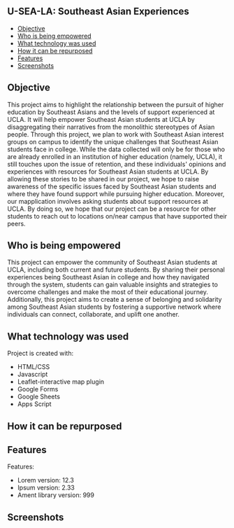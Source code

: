 ## U-SEA-LA: Southeast Asian Experiences

* [Objective](#objective)
* [Who is being empowered](#who-is-being-empowered)
* [What technology was used](#what-technology-was-used)
* [How it can be repurposed](#how-it-can-be-repurposed)
* [Features](#features)
* [Screenshots](#screenshots)



## Objective
This project aims to highlight the relationship between the pursuit of higher education by Southeast Asians and the levels of support experienced at UCLA. It will help empower Southeast Asian students at UCLA by disaggregating their narratives from the monolithic stereotypes of Asian people. Through this project, we plan to work with Southeast Asian interest groups on campus to identify the unique challenges that Southeast Asian students face in college. While the data collected will only be for those who are already enrolled in an institution of higher education (namely, UCLA), it still touches upon the issue of retention, and these individuals' opinions and experiences with resources for Southeast Asian students at UCLA. By allowing these stories to be shared in our project, we hope to raise awareness of the specific issues faced by Southeast Asian students and where they have found support while pursuing higher education. Moreover, our mapplication involves asking students about support resources at UCLA. By doing so, we hope that our project can be a resource for other students to reach out to locations on/near campus that have supported their peers.
	
## Who is being empowered
This project can empower the community of Southeast Asian students at UCLA, including both current and future students. By sharing their personal experiences being Southeast Asian in college and how they navigated through the system, students can gain valuable insights and strategies to overcome challenges and make the most of their educational journey. Additionally, this project aims to create a sense of belonging and solidarity among Southeast Asian students by fostering a supportive network where individuals can connect, collaborate, and uplift one another.

	
## What technology was used
Project is created with:
* HTML/CSS
* Javascript
* Leaflet-interactive map plugin
* Google Forms
* Google Sheets
* Apps Script


## How it can be repurposed

## Features
Features:
* Lorem version: 12.3
* Ipsum version: 2.33
* Ament library version: 999

## Screenshots
